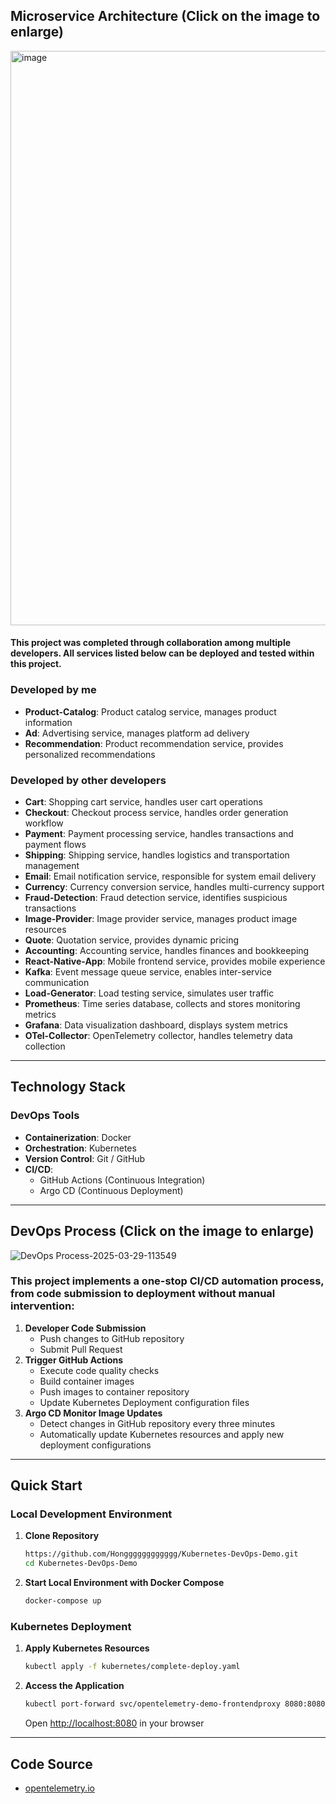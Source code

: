 <!-- filepath: /Users/ryan900911/Desktop/Github/Kubernetes-DevOps-Demo/README.md -->
## Microservice Architecture (Click on the image to enlarge)
<img width="919" alt="image" src="https://github.com/user-attachments/assets/7991fa70-dc82-4fff-af3b-7d4591b08e5f" />

#### This project was completed through collaboration among multiple developers. All services listed below can be deployed and tested within this project.

### Developed by me
- **Product-Catalog**: Product catalog service, manages product information  
- **Ad**: Advertising service, manages platform ad delivery  
- **Recommendation**: Product recommendation service, provides personalized recommendations  

### Developed by other developers
- **Cart**: Shopping cart service, handles user cart operations  
- **Checkout**: Checkout process service, handles order generation workflow  
- **Payment**: Payment processing service, handles transactions and payment flows  
- **Shipping**: Shipping service, handles logistics and transportation management  
- **Email**: Email notification service, responsible for system email delivery  
- **Currency**: Currency conversion service, handles multi-currency support  
- **Fraud-Detection**: Fraud detection service, identifies suspicious transactions  
- **Image-Provider**: Image provider service, manages product image resources  
- **Quote**: Quotation service, provides dynamic pricing  
- **Accounting**: Accounting service, handles finances and bookkeeping  
- **React-Native-App**: Mobile frontend service, provides mobile experience
- **Kafka**: Event message queue service, enables inter-service communication  
- **Load-Generator**: Load testing service, simulates user traffic  
- **Prometheus**: Time series database, collects and stores monitoring metrics  
- **Grafana**: Data visualization dashboard, displays system metrics  
- **OTel-Collector**: OpenTelemetry collector, handles telemetry data collection  

---

## Technology Stack

### DevOps Tools
- **Containerization**: Docker  
- **Orchestration**: Kubernetes  
- **Version Control**: Git / GitHub  
- **CI/CD**:  
  - GitHub Actions (Continuous Integration)  
  - Argo CD (Continuous Deployment)

---

## DevOps Process (Click on the image to enlarge)
![DevOps Process-2025-03-29-113549](https://github.com/user-attachments/assets/2a35aaf3-e947-4f18-b3b6-d5b810d2765b)

### This project implements a one-stop CI/CD automation process, from code submission to deployment without manual intervention:
1. **Developer Code Submission**  
   - Push changes to GitHub repository
   - Submit Pull Request 
2. **Trigger GitHub Actions**  
   - Execute code quality checks  
   - Build container images  
   - Push images to container repository  
   - Update Kubernetes Deployment configuration files  
3. **Argo CD Monitor Image Updates**  
   - Detect changes in GitHub repository every three minutes  
   - Automatically update Kubernetes resources and apply new deployment configurations  

---

## Quick Start

### Local Development Environment

1. **Clone Repository**  
   ```bash
   https://github.com/Hongggggggggggg/Kubernetes-DevOps-Demo.git
   cd Kubernetes-DevOps-Demo
   ```
2. **Start Local Environment with Docker Compose**  
   ```bash
   docker-compose up
   ```

### Kubernetes Deployment

1. **Apply Kubernetes Resources**  
   ```bash
   kubectl apply -f kubernetes/complete-deploy.yaml
   ```
2. **Access the Application**  
   ```bash
   kubectl port-forward svc/opentelemetry-demo-frontendproxy 8080:8080
   ```
   Open [http://localhost:8080](http://localhost:8080) in your browser

---

## Code Source

- [opentelemetry.io](https://opentelemetry.io/)
